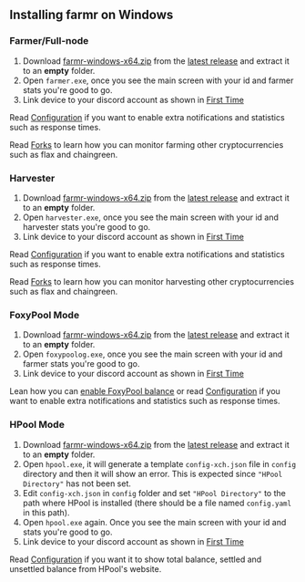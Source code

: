 ## Installing farmr on Windows 

### Farmer/Full-node
1. Download [farmr-windows-x64.zip](https://github.com/joaquimguimaraes/farmr/releases/download/v1.5.0.1/farmr-windows-x64.zip) from the [latest release](https://github.com/joaquimguimaraes/farmr/releases/latest) and extract it to an **empty** folder.
2. Open ``farmer.exe``, once you see the main screen with your id and farmer stats you're good to go.
3. Link device to your discord account as shown in [First Time](./usage.md#First-time)

Read [Configuration](configuration.md) if you want to enable extra notifications and statistics such as response times.

Read [Forks](forks.md) to learn how you can monitor farming other cryptocurrencies such as flax and chaingreen.

### Harvester
1. Download [farmr-windows-x64.zip](https://github.com/joaquimguimaraes/farmr/releases/download/v1.5.0.1/farmr-windows-x64.zip) from the [latest release](https://github.com/joaquimguimaraes/farmr/releases/latest) and extract it to an **empty** folder.
2. Open ``harvester.exe``, once you see the main screen with your id and harvester stats you're good to go.
3. Link device to your discord account as shown in [First Time](./usage.md#First-time)

Read [Configuration](configuration.md) if you want to enable extra notifications and statistics such as response times.

Read [Forks](forks.md) to learn how you can monitor harvesting other cryptocurrencies such as flax and chaingreen.

### FoxyPool Mode
1. Download [farmr-windows-x64.zip](https://github.com/joaquimguimaraes/farmr/releases/download/v1.5.0.1/farmr-windows-x64.zip) from the [latest release](https://github.com/joaquimguimaraes/farmr/releases/latest) and extract it to an **empty** folder.
2. Open ``foxypoolog.exe``, once you see the main screen with your id and farmer stats you're good to go.
3. Link device to your discord account as shown in [First Time](./usage.md#First-time)

Lean how you can [enable FoxyPool balance](configuration.md#showing-foxypool-balance) or read [Configuration](configuration.md) if you want to enable extra notifications and statistics such as response times.

### HPool Mode
1. Download [farmr-windows-x64.zip](https://github.com/joaquimguimaraes/farmr/releases/download/v1.5.0.1/farmr-windows-x64.zip) from the [latest release](https://github.com/joaquimguimaraes/farmr/releases/latest) and extract it to an **empty** folder.
2. Open ``hpool.exe``, it will generate a template ``config-xch.json`` file in ``config`` directory and then it will show an error. This is expected since ``"HPool Directory"`` has not been set.
3. Edit ``config-xch.json`` in ``config`` folder and set ``"HPool Directory"`` to the path where HPool is installed (there should be a file named ``config.yaml`` in this path).
4. Open ``hpool.exe`` again. Once you see the main screen with your id and stats you're good to go.
5. Link device to your discord account as shown in [First Time](./usage.md#First-time)

Read [Configuration](configuration.md#showing-hpool-balance) if you want it to show total balance, settled and unsettled balance from HPool's website.

